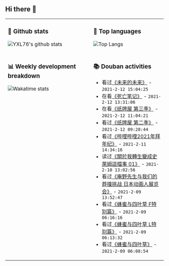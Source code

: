 ## Hi there 👋

<table>
<tr>
<td valign="top" width="54%">

### 🔭 Github stats

![YXL76's github stats](https://github-readme-stats.yxl76.vercel.app/api?username=YXL76&count_private=true&show_icons=true&include_all_commits=true&theme=tokyonight&line_height=28)

</td>

<td valign="top" width="46%">

### 🌱 Top languages

![Top Langs](https://github-readme-stats.yxl76.vercel.app/api/top-langs/?username=YXL76&layout=compact&theme=tokyonight&langs_count=10&hide=HTML,CSS,SCSS)

</td>
</tr>
<tr>
<td valign="top" width="54%">

### 📊 Weekly development breakdown

![Wakatime stats](https://github-readme-stats.yxl76.vercel.app/api/wakatime?username=YXL76&layout=compact&theme=tokyonight)


</td>
<td valign="top" width="46%">

### 📚 Douban activities

- 看过[《未来的未来》](http://movie.douban.com/subject/27045615/) - `2021-2-12 15:04:25`
- 在看[《死亡笔记》](http://movie.douban.com/subject/1916936/) - `2021-2-12 13:31:06`
- 在看[《纸牌屋 第三季》](http://movie.douban.com/subject/25823412/) - `2021-2-12 11:04:21`
- 看过[《纸牌屋 第二季》](http://movie.douban.com/subject/22523356/) - `2021-2-12 09:28:44`
- 看过[《哔哩哔哩2021年拜年纪》](http://movie.douban.com/subject/35307515/) - `2021-2-11 14:34:16`
- 读过[《關於我轉生變成史萊姆這檔事 01》](https://book.douban.com/subject/26616067/) - `2021-2-10 13:02:56`
- 看过[《庵野先生与我们的莽撞挑战 日本动画人展览会》](http://movie.douban.com/subject/26691706/) - `2021-2-09 13:52:47`
- 看过[《蜂蜜与四叶草 F特别篇》](http://movie.douban.com/subject/34883961/) - `2021-2-09 06:16:16`
- 看过[《蜂蜜与四叶草 L特别篇》](http://movie.douban.com/subject/6733294/) - `2021-2-09 06:13:32`
- 看过[《蜂蜜与四叶草》](http://movie.douban.com/subject/1770547/) - `2021-2-09 06:08:54`

</td>
</tr>
</table>

<!--
**YXL76/YXL76** is a ✨ _special_ ✨ repository because its `README.md` (this file) appears on your GitHub profile.

Here are some ideas to get you started:

- 🔭 I’m currently working on ...
- 🌱 I’m currently learning ...
- 👯 I’m looking to collaborate on ...
- 🤔 I’m looking for help with ...
- 💬 Ask me about ...
- 📫 How to reach me: ...
- 😄 Pronouns: ...
- ⚡ Fun fact: ...
-->
